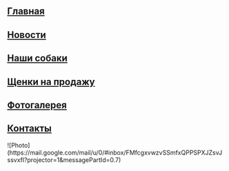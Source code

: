 
 <h2 align="left"> <a href="https://kirillgorlov123.github.io/Kennel-of-dogs-KrasnoeSelo/glavnaya">Главная</a></h2>
 <h2 align="left"> <a href="https://kirillgorlov123.github.io/Kennel-of-dogs-KrasnoeSelo/news">Новости</a></h2>
 <h2 align="left"> <a href="https://kirillgorlov123.github.io/Kennel-of-dogs-KrasnoeSelo/Our-dogs">Наши собаки</a></h2>
 <h2 align="left"> <a href="https://kirillgorlov123.github.io/Kennel-of-dogs-KrasnoeSelo/Puppies for sale">Щенки на продажу</a></h2> 
 <h2 align="left"> <a href="https://kirillgorlov123.github.io/Kennel-of-dogs-KrasnoeSelo/Photo Gallery">Фотогалерея</a></h2>
 <h2 align="left"> <a href="https://kirillgorlov123.github.io/Kennel-of-dogs-KrasnoeSelo/Контакты">Контакты</a></h2>
 ![Photo](https://mail.google.com/mail/u/0/#inbox/FMfcgxvwzvSSmfxQPPSPXJZsvJssvxfl?projector=1&messagePartId=0.7)

